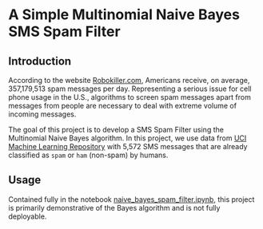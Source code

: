 # A Simple Multinomial Naive Bayes SMS Spam Filter
## Introduction
According to the website [Robokiller.com](https://www.robokiller.com/spam-text-insights), Americans receive, on average, 357,179,513 spam messages per day. Representing a serious issue for cell phone usage in the U.S., algorithms to screen spam messages apart from messages from people are necessary to deal with extreme volume of incoming messages. 

The goal of this project is to develop a SMS Spam Filter using the Multinomial Naive Bayes algorithm. In this project, we use data from [UCI Machine Learning Repository](https://archive.ics.uci.edu/ml/datasets/sms+spam+collection) with 5,572 SMS messages that are already classified as `spam` or `ham` (non-spam) by humans. 
## Usage
Contained fully in the notebook [naive_bayes_spam_filter.ipynb](./naive_bayes_spam_filter.ipynb), this project is primarily demonstrative of the Bayes algorithm and is not fully deployable. 